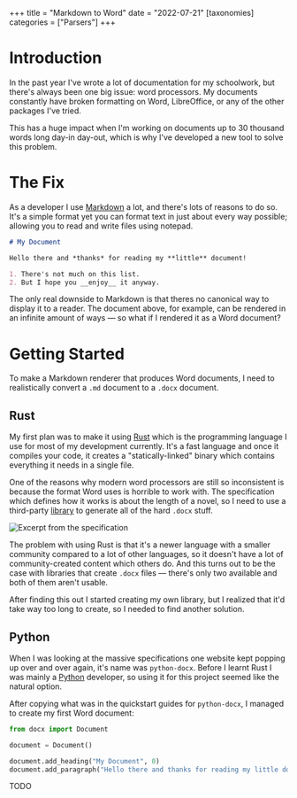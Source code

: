 +++
title = "Markdown to Word"
date = "2022-07-21"
[taxonomies]
categories = ["Parsers"]
+++

# Introduction

In the past year I've wrote a lot of documentation for my schoolwork, but there's always been one big issue: word processors. My documents constantly have broken formatting on Word, LibreOffice, or any of the other packages I've tried.

This has a huge impact when I'm working on documents up to 30 thousand words long day-in day-out, which is why I've developed a new tool to solve this problem.

# The Fix

As a developer I use [Markdown](https://www.markdownguide.org/basic-syntax/) a lot, and there's lots of reasons to do so. It's a simple format yet you can format text in just about every way possible; allowing you to read and write files using notepad.

```markdown
# My Document

Hello there and *thanks* for reading my **little** document!

1. There's not much on this list.
2. But I hope you __enjoy__ it anyway.
```

The only real downside to Markdown is that theres no canonical way to display it to a reader. The document above, for example, can be rendered in an infinite amount of ways — so what if I rendered it as a Word document?

# Getting Started

To make a Markdown renderer that produces Word documents, I need to realistically convert a `.md` document to a `.docx` document.

## Rust

My first plan was to make it using [Rust](https://www.rust-lang.org) which is the programming language I use for most of my development currently. It's a fast language and once it compiles your code, it creates a "statically-linked" binary which contains everything it needs in a single file.

One of the reasons why modern word processors are still so inconsistent is because the format Word uses is horrible to work with. The specification which defines how it works is about the length of a novel, so I need to use a third-party [library](https://en.wikipedia.org/wiki/Library_(computing)) to generate all of the hard `.docx` stuff.

![Excerpt from the specification](/img/docxtoc.png)

The problem with using Rust is that it's a newer language with a smaller community compared to a lot of other languages, so it doesn't have a lot of community-created content which others do. And this turns out to be the case with libraries that create `.docx` files — there's only two available and both of them aren't usable.

After finding this out I started creating my own library, but I realized that it'd take way too long to create, so I needed to find another solution.

## Python

When I was looking at the massive specifications one website kept popping up over and over again, it's name was `python-docx`. Before I learnt Rust I was mainly a [Python](https://www.python.org) developer, so using it for this project seemed like the natural option.

After copying what was in the quickstart guides for `python-docx`, I managed to create my first Word document:

```python
from docx import Document

document = Document()

document.add_heading("My Document", 0)
document.add_paragraph("Hello there and thanks for reading my little document!")
```

TODO
